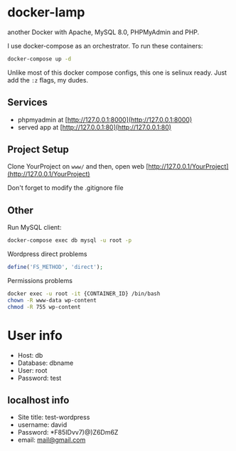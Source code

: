 # docker-lamp

another Docker with Apache, MySQL 8.0, PHPMyAdmin and PHP.

I use docker-compose as an orchestrator. To run these containers:

```bash
docker-compose up -d
```

Unlike most of this docker compose configs, this one is selinux ready. Just add the `:z` flags, my dudes.

## Services
- phpmyadmin at [http://127.0.0.1:8000](http://127.0.0.1:8000)
- served app at [http://127.0.0.1:80](http://127.0.0.1:80)

## Project Setup
Clone YourProject on `www/` and then, open web [http://127.0.0.1/YourProject](http://127.0.0.1/YourProject)

Don't forget to modify the .gitignore file

## Other
Run MySQL client:
```bash
docker-compose exec db mysql -u root -p
```

Wordpress direct problems
```php
define('FS_METHOD', 'direct');
```

Permissions problems
```bash
docker exec -u root -it {CONTAINER_ID} /bin/bash
chown -R www-data wp-content
chmod -R 755 wp-content
```

# User info
- Host: db
- Database: dbname
- User: root
- Password: test

## localhost info
- Site title: test-wordpress
- username: david
- Password: *F85IDvv7)@)Z6Dm6Z
- email: mail@gmail.com
